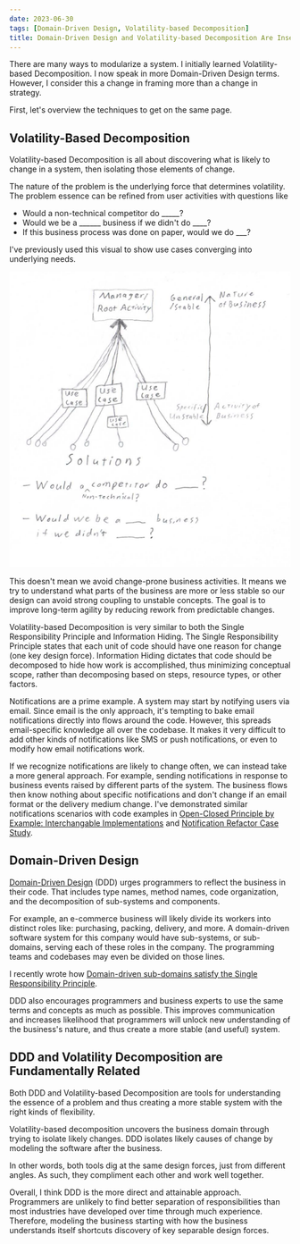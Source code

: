 ```yaml
---
date: 2023-06-30
tags: [Domain-Driven Design, Volatility-based Decomposition]
title: Domain-Driven Design and Volatility-based Decomposition Are Inseparable
---
```


There are many ways to modularize a system. I initially learned Volatility-based Decomposition. I now speak in more Domain-Driven Design terms. However, I consider this a change in framing more than a change in strategy.
<!--more-->

First, let's overview the techniques to get on the same page.

## Volatility-Based Decomposition

Volatility-based Decomposition is all about discovering what is likely to change in a system, then isolating those elements of change.

The nature of the problem is the underlying force that determines volatility. The problem essence can be refined from user activities with questions like
- Would a non-technical competitor do _____?
- Would we be a ______ business if we didn't do ____?
- If this business process was done on paper, would we do ___?

I've previously used this visual to show use cases converging into underlying needs.

![Shows different use cases converging to an underlying need much like tributaries into a river](../../../static/post-media/IDesign-System/iDesignSolutionScrubbing.png)

This doesn't mean we avoid change-prone business activities. It means we try to understand what parts of the business are more or less stable so our design can avoid strong coupling to unstable concepts. The goal is to improve long-term agility by reducing rework from predictable changes.

Volatility-based Decomposition is very similar to both the Single Responsibility Principle and Information Hiding.
The Single Responsibility Principle states that each unit of code should have one reason for change (one key design force). Information Hiding dictates that code should be decomposed to hide how work is accomplished, thus minimizing conceptual scope, rather than decomposing based on steps, resource types, or other factors.

Notifications are a prime example. A system may start by notifying users via email. Since email is the only approach, it's tempting to bake email notifications directly into flows around the code. However, this spreads email-specific knowledge all over the codebase. It makes it very difficult to add other kinds of notifications like SMS or push notifications, or even to modify how email notifications work. 

If we recognize notifications are likely to change often, we can instead take a more general approach. For example, sending notifications in response to business events raised by different parts of the system. The business flows then know nothing about specific notifications and don't change if an email format or the delivery medium change. I've demonstrated similar notifications scenarios with code examples in [Open-Closed Principle by Example: Interchangable Implementations](../../posts/Open-Closed-by-Example/2023-03-02-3-Interchangable-Dependencies.md) and 
[Notification Refactor Case Study](../../posts/2020/2020-08-14-Notification-Design.md).

<!-- Similar to changing notifications, a business may want to transition from some paper-based or manual step into more automated solutions, but needs to maintain the manual processes during the transition. Isolating that manual flow under a consistent abstraction allows the two flows to be swapped or even run side-by-side without other parts of the system changing.
 -->


## Domain-Driven Design

[Domain-Driven Design](https://en.wikipedia.org/wiki/Domain-driven_design) (DDD) urges programmers to reflect the business in their code. That includes type names, method names, code organization, and the decomposition of sub-systems and components. 

For example, an e-commerce business will likely divide its workers into distinct roles like: purchasing, packing, delivery, and more. A domain-driven software system for this company would have sub-systems, or sub-domains, serving each of these roles in the company. The programming teams and codebases may even be divided on those lines.

I recently wrote how [Domain-driven sub-domains satisfy the Single Responsibility Principle](../../posts/2023/2023-06-12-Sub-domains-and-SRP.md).

DDD also encourages programmers and business experts to use the same terms and concepts as much as possible. This improves communication and increases likelihood that programmers will unlock new understanding of the business's nature, and thus create a more stable (and useful) system.


## DDD and Volatility Decomposition are Fundamentally Related

Both DDD and Volatility-based Decomposition are tools for understanding the essence of a problem and thus creating a more stable system with the right kinds of flexibility.

Volatility-based decomposition uncovers the business domain through trying to isolate likely changes. DDD isolates likely causes of change by modeling the software after the business. 

In other words, both tools dig at the same design forces, just from different angles.
As such, they compliment each other and work well together.

Overall, I think DDD is the more direct and attainable approach. Programmers are unlikely to find better separation of responsibilities than most industries have developed over time through much experience. Therefore, modeling the business starting with how the business understands itself shortcuts discovery of key separable design forces.

 